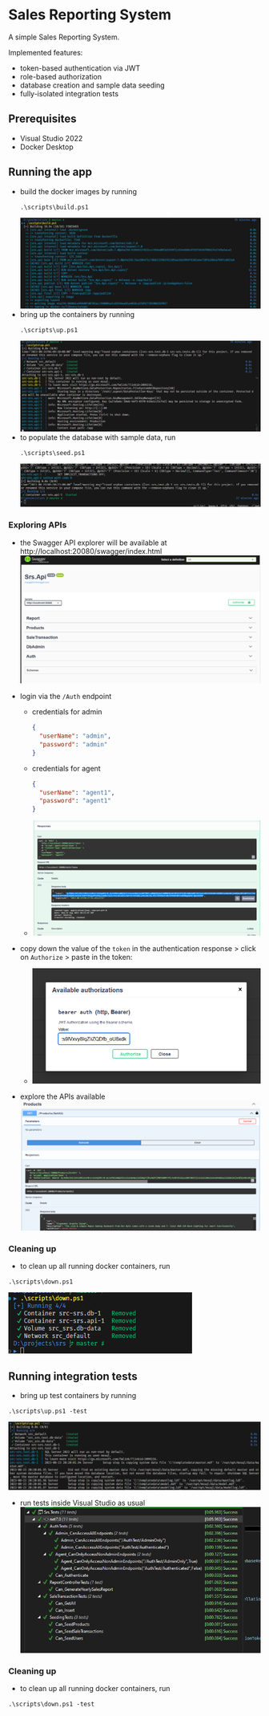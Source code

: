 # Sales Reporting System

A simple Sales Reporting System. 

Implemented features:

- token-based authentication via JWT
- role-based authorization
- database creation and sample data seeding
- fully-isolated integration tests

## Prerequisites

- Visual Studio 2022
- Docker Desktop
## Running the app

- build the docker images by running
    ```
    .\scripts\build.ps1
    ```
    ![](./docs/20230824040908.png)
- bring up the containers by running
    ```
    .\scripts\up.ps1
    ```
    ![](./docs/20230824040928.png)
- to populate the database with sample data, run
    ```
    .\scripts\seed.ps1
    ```
    ![](./docs/20230824041031.png)

### Exploring APIs

- the Swagger API explorer will be available at http://localhost:20080/swagger/index.html
![](./docs/20230824041132.png)

- login via the `/Auth` endpoint
    - credentials for admin
        ```json
        {
          "userName": "admin",
          "password": "admin"
        }
        ```
    - credentials for agent
        ```json
        {
          "userName": "agent1",
          "password": "agent1"
        }
        ```
    - ![](./docs/20230824041331.png)
- copy down the value of the `token` in the authentication response > click on `Authorize` > paste in the token:
    - ![](./docs/20230824041425.png)
- explore the APIs available
![](./docs/20230824041526.png)

### Cleaning up

- to clean up all running docker containers, run
```
.\scripts\down.ps1
```
![](./docs/20230824041650.png)

## Running integration tests

- bring up test containers by running
```
.\scripts\up.ps1 -test
```
![](./docs/20230824042028.png)
- run tests inside Visual Studio as usual
![](./docs/20230824042315.png)

### Cleaning up
- to clean up all running docker containers, run
```
.\scripts\down.ps1 -test
```